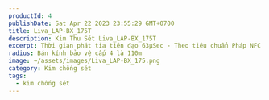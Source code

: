 ```yaml
---
productId: 4
publishDate: Sat Apr 22 2023 23:55:29 GMT+0700
title: Liva_LAP-BX_175T
description: Kim Thu Sét Liva_LAP-BX_175T
excerpt: Thời gian phát tia tiên đạo 63µSec - Theo tiêu chuẩn Pháp NFC 17-102
radius: Bán kính bảo vệ cấp 4 là 110m
image: ~/assets/images/Liva_LAP-BX_175.png
category: Kim chống sét
tags:
  - kim chống sét
---
```

